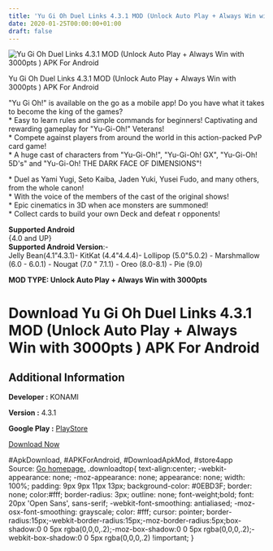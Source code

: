 ```yaml
---
title: 'Yu Gi Oh Duel Links 4.3.1 MOD (Unlock Auto Play + Always Win with 3000pts ) APK For Android'
date: 2020-01-25T00:00:00+01:00
draft: false
---
```


![Yu Gi Oh Duel Links 4.3.1 MOD (Unlock Auto Play + Always Win with 3000pts ) APK For Android](https://i0.wp.com/apkhome.net/wp-content/uploads/2020/01/Yu-Gi-Oh-Duel-Links-4.3.1-MOD-Unlock-Auto-Play-Always-Win-with-3000pts-.png "Yu Gi Oh Duel Links 4.3.1 MOD (Unlock Auto Play + Always Win with 3000pts ) APK For Android")

  

Yu Gi Oh Duel Links 4.3.1 MOD (Unlock Auto Play + Always Win with 3000pts ) APK For Android

"Yu Gi Oh!" is available on the go as a mobile app! Do you have what it takes to become the king of the games?  
\* Easy to learn rules and simple commands for beginners! Captivating and rewarding gameplay for "Yu-Gi-Oh!" Veterans!  
\* Compete against players from around the world in this action-packed PvP card game!  
\* A huge cast of characters from "Yu-Gi-Oh!", "Yu-Gi-Oh! GX", "Yu-Gi-Oh! 5D's" and "Yu-Gi-Oh! THE DARK FACE OF DIMENSIONS"!

\* Duel as Yami Yugi, Seto Kaiba, Jaden Yuki, Yusei Fudo, and many others, from the whole canon!  
\* With the voice of the members of the cast of the original shows!  
\* Epic cinematics in 3D when ace monsters are summoned!  
\* Collect cards to build your own Deck and defeat r opponents!

**Supported Android**  
{4.0 and UP}  
**Supported Android Version**:-  
Jelly Bean(4.1"4.3.1)- KitKat (4.4"4.4.4)- Lollipop (5.0"5.0.2) - Marshmallow (6.0 - 6.0.1) - Nougat (7.0 " 7.1.1) - Oreo (8.0-8.1) - Pie (9.0)

**MOD TYPE: Unlock Auto Play + Always Win with 3000pts**

Download Yu Gi Oh Duel Links 4.3.1 MOD (Unlock Auto Play + Always Win with 3000pts ) APK For Android
====================================================================================================

Additional Information
----------------------

**Developer :** KONAMI

**Version :** 4.3.1

**Google Play :** [PlayStore](https://play.google.com/store/apps/details?id=jp.konami.duellinks)

  

[Download Now](https://store4app.co/post/yu-gi-oh-duel-links-4-3-1-mod-unlock-auto-play-always-win-with-3000pts-apk-for-android_1579891802)

  
#ApkDownload, #APKForAndroid, #DownloadApkMod, #store4app  
Source: [Go homepage.](https://store4app.co/post/yu-gi-oh-duel-links-4-3-1-mod-unlock-auto-play-always-win-with-3000pts-apk-for-android_1579891802) .downloadtop{ text-align:center; -webkit-appearance: none; -moz-appearance: none; appearance: none; width: 100%; padding: 9px 9px 11px 13px; background-color: #0EBD3F; border: none; color:#fff; border-radius: 3px; outline: none; font-weight;bold; font: 20px 'Open Sans', sans-serif; -webkit-font-smoothing: antialiased; -moz-osx-font-smoothing: grayscale; color: #fff; cursor: pointer; border-radius:15px;-webkit-border-radius:15px;-moz-border-radius:5px;box-shadow:0 0 5px rgba(0,0,0,.2);-moz-box-shadow:0 0 5px rgba(0,0,0,.2);-webkit-box-shadow:0 0 5px rgba(0,0,0,.2) !important; }